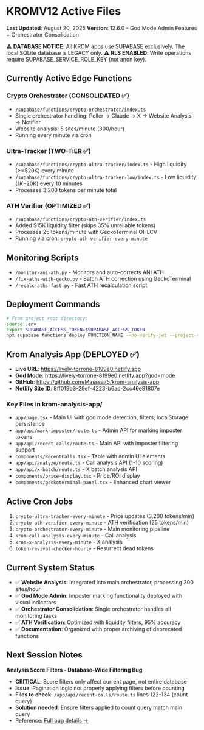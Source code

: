 # KROMV12 Active Files
**Last Updated**: August 20, 2025
**Version**: 12.6.0 - God Mode Admin Features + Orchestrator Consolidation

⚠️ **DATABASE NOTICE**: All KROM apps use SUPABASE exclusively. The local SQLite database is LEGACY only.
⚠️ **RLS ENABLED**: Write operations require SUPABASE_SERVICE_ROLE_KEY (not anon key).

## Currently Active Edge Functions

### Crypto Orchestrator (CONSOLIDATED ✅)
- `/supabase/functions/crypto-orchestrator/index.ts`
- Single orchestrator handling: Poller → Claude → X → Website Analysis → Notifier
- Website analysis: 5 sites/minute (300/hour)
- Running every minute via cron

### Ultra-Tracker (TWO-TIER ✅)
- `/supabase/functions/crypto-ultra-tracker/index.ts` - High liquidity (>=$20K) every minute
- `/supabase/functions/crypto-ultra-tracker-low/index.ts` - Low liquidity ($1K-$20K) every 10 minutes
- Processes 3,200 tokens per minute total

### ATH Verifier (OPTIMIZED ✅)
- `/supabase/functions/crypto-ath-verifier/index.ts`
- Added $15K liquidity filter (skips 35% unreliable tokens)
- Processes 25 tokens/minute with GeckoTerminal OHLCV
- Running via cron: `crypto-ath-verifier-every-minute`

## Monitoring Scripts
- `/monitor-ani-ath.py` - Monitors and auto-corrects ANI ATH
- `/fix-aths-with-gecko.py` - Batch ATH correction using GeckoTerminal
- `/recalc-aths-fast.py` - Fast ATH recalculation script

## Deployment Commands
```bash
# From project root directory:
source .env
export SUPABASE_ACCESS_TOKEN=$SUPABASE_ACCESS_TOKEN
npx supabase functions deploy FUNCTION_NAME --no-verify-jwt --project-ref eucfoommxxvqmmwdbkdv
```

## Krom Analysis App (DEPLOYED ✅)
- **Live URL**: https://lively-torrone-8199e0.netlify.app
- **God Mode**: https://lively-torrone-8199e0.netlify.app?god=mode
- **GitHub**: https://github.com/Masssa75/krom-analysis-app
- **Netlify Site ID**: 8ff019b3-29ef-4223-b6ad-2cc46e91807e

### Key Files in krom-analysis-app/
- `app/page.tsx` - Main UI with god mode detection, filters, localStorage persistence
- `app/api/mark-imposter/route.ts` - Admin API for marking imposter tokens
- `app/api/recent-calls/route.ts` - Main API with imposter filtering support
- `components/RecentCalls.tsx` - Table with admin UI elements
- `app/api/analyze/route.ts` - Call analysis API (1-10 scoring)
- `app/api/x-batch/route.ts` - X batch analysis API
- `components/price-display.tsx` - Price/ROI display
- `components/geckoterminal-panel.tsx` - Enhanced chart viewer

## Active Cron Jobs
1. `crypto-ultra-tracker-every-minute` - Price updates (3,200 tokens/min)
2. `crypto-ath-verifier-every-minute` - ATH verification (25 tokens/min)
3. `crypto-orchestrator-every-minute` - Main monitoring pipeline
4. `krom-call-analysis-every-minute` - Call analysis
5. `krom-x-analysis-every-minute` - X analysis
6. `token-revival-checker-hourly` - Resurrect dead tokens

## Current System Status
- ✅ **Website Analysis**: Integrated into main orchestrator, processing 300 sites/hour
- ✅ **God Mode Admin**: Imposter marking functionality deployed with visual indicators
- ✅ **Orchestrator Consolidation**: Single orchestrator handles all monitoring tasks
- ✅ **ATH Verification**: Optimized with liquidity filters, 95% accuracy
- ✅ **Documentation**: Organized with proper archiving of deprecated functions

## Next Session Notes  
**Analysis Score Filters - Database-Wide Filtering Bug**
- **CRITICAL**: Score filters only affect current page, not entire database
- **Issue**: Pagination logic not properly applying filters before counting
- **Files to check**: `/app/api/recent-calls/route.ts` lines 122-134 (count query)
- **Solution needed**: Ensure filters applied to count query match main query
- Reference: [Full bug details →](logs/SESSION-LOG-2025-08-19-ANALYSIS-SCORE-FILTERS.md)